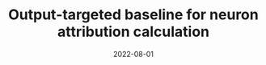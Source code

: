 ---
title: "Output-targeted baseline for neuron attribution calculation"
collection: publications
permalink: /publication/2022-output-target
date: 2022-08-01
venue: 'Image and Vision Computing'
# paperurl: '/files/pdf/research/Turning the Lights on.pdf'
link: 'https://www.sciencedirect.com/science/article/abs/pii/S0262885622001457'
github: 'https://github.com/GlowingHorse/Output-Targeted-Baseline'
code: 'https://zenodo.org/badge/latestdoi/570214643'
zenodo: 'https://zenodo.org/badge/570214643.svg'
researchButton: 'https://shirui-homepage.com/research/attr-cal/'
citation: 'Rui Shi, <a href="https://li-tianxing.github.io/">Tianxing Li</a>, <a href="http://www.graco.c.u-tokyo.ac.jp/yama-lab/index.php">Yasushi Yamaguchi</a>. <i>Image and Vision Computing</i>, 2022, 124: 104516.'
---